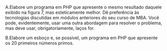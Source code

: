 A.Elabore um programa em PHP que apresente o mesmo resultado daquele exibido na figura 7, mas esteticamente melhor. Dê preferência às tecnologias discutidas em módulos anteriores do seu curso de MBA. Você pode, evidentemente, usar uma outra abordagem para resolver o problema, mas deve usar, obrigatoriamente, laços for.

B.Elabore um esboço e, se possível, um programa em PHP que apresente os 20 primeiros números primos.
